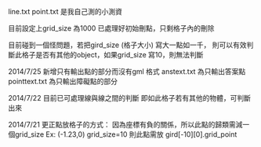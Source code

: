 

line.txt point.txt 是我自己測的小測資

目前設定上grid_size 為1000
已處理好初始刪點，只剩格子內的刪除


目前碰到一個怪問題，若把gird_size (格子大小) 寫大一點如一千，
則可以有效判斷此格子是否有其他的object，如果grid_size 寫10，則無法判斷

2014/7/25
新增只有輸出點的部分而沒有gml 格式
anstext.txt 為只輸出答案點
pointtext.txt 為只輸出障礙點的部分

2014/7/22
目前已可處理線與線之間的判斷
即如此格子若有其他的物體，可判斷出來

2014/7/21
更正點放格子的方式：
	因為座標有負的關係，所以此點的歸類需減一個grid_size
	Ex: (-1.23,0) grid_size=10
	則此點需放 gird[-10][0].grid_point
